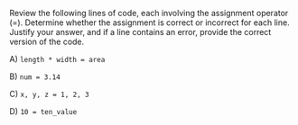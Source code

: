 Review the following lines of code, each involving the assignment operator (=). Determine whether the assignment is correct or incorrect for each line. Justify your answer, and if a line contains an error, provide the correct version of the code.

A) `length * width = area`

B) `num = 3.14`

C) `x, y, z = 1, 2, 3`

D) `10 = ten_value`